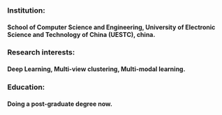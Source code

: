 ### Institution:
#### School of Computer Science and Engineering, University of Electronic Science and Technology of China (UESTC), china. 
### Research interests:
#### Deep Learning, Multi-view clustering, Multi-modal learning.
### Education:
#### Doing a post-graduate degree now.
